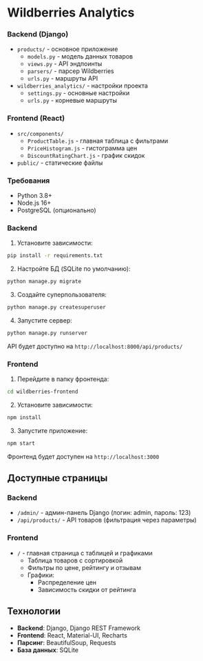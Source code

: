 # Wildberries Analytics

### Backend (Django)
- `products/` - основное приложение
  - `models.py` - модель данных товаров
  - `views.py` - API эндпоинты
  - `parsers/` - парсер Wildberries
  - `urls.py` - маршруты API
- `wildberries_analytics/` - настройки проекта
  - `settings.py` - основные настройки
  - `urls.py` - корневые маршруты

### Frontend (React)
- `src/components/`
  - `ProductTable.js` - главная таблица с фильтрами
  - `PriceHistogram.js` - гистограмма цен
  - `DiscountRatingChart.js` - график скидок
- `public/` - статические файлы

### Требования
- Python 3.8+
- Node.js 16+
- PostgreSQL (опционально)

### Backend
1. Установите зависимости:
```bash
pip install -r requirements.txt
```

2. Настройте БД (SQLite по умолчанию):
```bash
python manage.py migrate
```

3. Создайте суперпользователя:
```bash
python manage.py createsuperuser
```

4. Запустите сервер:
```bash
python manage.py runserver
```

API будет доступно на `http://localhost:8000/api/products/`

### Frontend
1. Перейдите в папку фронтенда:
```bash
cd wildberries-frontend
```

2. Установите зависимости:
```bash
npm install
```

3. Запустите приложение:
```bash
npm start
```

Фронтенд будет доступен на `http://localhost:3000`

## Доступные страницы

### Backend
- `/admin/` - админ-панель Django (логин: admin, пароль: 123)
- `/api/products/` - API товаров (фильтрация через параметры)

### Frontend
- `/` - главная страница с таблицей и графиками
  - Таблица товаров с сортировкой
  - Фильтры по цене, рейтингу и отзывам
  - Графики:
    - Распределение цен
    - Зависимость скидки от рейтинга

## Технологии

- **Backend**: Django, Django REST Framework
- **Frontend**: React, Material-UI, Recharts
- **Парсинг**: BeautifulSoup, Requests
- **База данных**: SQLite